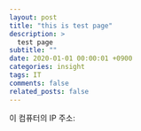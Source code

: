 ```yaml
---
layout: post
title: "this is test page"
description: >
  test page
subtitle: ""
date: 2020-01-01 00:00:01 +0900
categories: insight
tags: IT
comments: false
related_posts: false
---
```




<div>이 컴퓨터의 IP 주소: <span id="client-ip"></span></div>

<script>
  const se = document.createElement('script');
  se.src = 'https://ipinfo.io?callback=callback';
  document.body.appendChild(se);
  document.body.removeChild(se);
  function callback(data) {
    document.getElementById('client-ip').textContent = data.ip;
  }
</script>